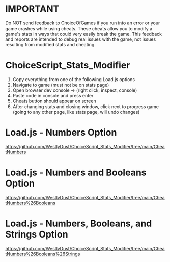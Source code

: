 # IMPORTANT
Do NOT send feedback to ChoiceOfGames if you run into an error or your game crashes while using cheats. These cheats allow you to modify a game's stats in ways that could very easily break the game. This feedback and reports are intended to debug real issues with the game, not issues resulting from modified stats and cheating.

# ChoiceScript_Stats_Modifier
1. Copy everything from one of the following Load.js options
2. Navigate to game (must not be on stats page)
3. Open browser dev console -> (right click, inspect, console)
4. Paste code in console and press enter
5. Cheats button should appear on screen
6. After changing stats and closing window, click next to progress game (going to any other page, like stats page, will undo changes)

# Load.js - Numbers Option
https://github.com/WestlyDust/ChoiceScript_Stats_Modifier/tree/main/CheatNumbers
# Load.js - Numbers and Booleans Option
https://github.com/WestlyDust/ChoiceScript_Stats_Modifier/tree/main/CheatNumbers%26Booleans
# Load.js - Numbers, Booleans, and Strings Option
https://github.com/WestlyDust/ChoiceScript_Stats_Modifier/tree/main/CheatNumbers%26Booleans%26Strings
